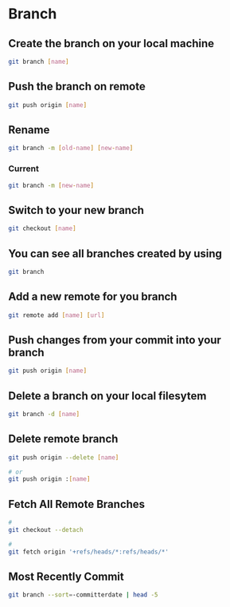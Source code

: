 # Branch

## Create the branch on your local machine

```sh
git branch [name]
```

## Push the branch on remote

```sh
git push origin [name]
```

## Rename

```sh
git branch -m [old-name] [new-name]
```

### Current

```sh
git branch -m [new-name]
```

## Switch to your new branch

```sh
git checkout [name]
```

## You can see all branches created by using

```sh
git branch
```

## Add a new remote for you branch

```sh
git remote add [name] [url]
```

## Push changes from your commit into your branch

```sh
git push origin [name]
```

## Delete a branch on your local filesytem

```sh
git branch -d [name]
```

## Delete remote branch

```sh
git push origin --delete [name]

# or
git push origin :[name]
```

## Fetch All Remote Branches

<!--
https://stackoverflow.com/questions/10312521/how-do-i-fetch-all-git-branches
-->

```sh
#
git checkout --detach

#
git fetch origin '+refs/heads/*:refs/heads/*'
```

## Most Recently Commit

```sh
git branch --sort=-committerdate | head -5
```
